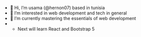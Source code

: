 - 👋 Hi, I’m usama (@hernon07) based in tunisia
- 👀 I’m interested in web development and tech in general 
- 🌱 I’m currently mastering the essentials of web development
- - Next will learn React and Bootstrap 5

<!---
hernon07/hernon07 is a ✨ special ✨ repository because its `README.md` (this file) appears on your GitHub profile.
You can click the Preview link to take a look at your changes.
--->
